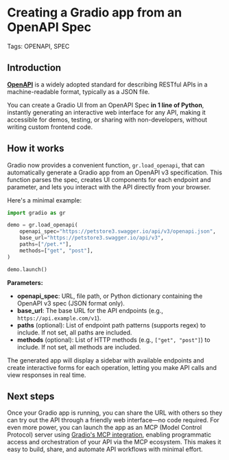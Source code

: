 # Creating a Gradio app from an OpenAPI Spec

Tags: OPENAPI, SPEC

## Introduction

**[OpenAPI](https://www.openapis.org/)** is a widely adopted standard for describing RESTful APIs in a machine-readable format, typically as a JSON  file. 

You can create a Gradio UI from an OpenAPI Spec **in 1 line of Python**, instantly generating an interactive web interface for any API, making it accessible for demos, testing, or sharing with non-developers, without writing custom frontend code.

## How it works

Gradio now provides a convenient function, `gr.load_openapi`, that can automatically generate a Gradio app from an OpenAPI v3 specification. This function parses the spec, creates UI components for each endpoint and parameter, and lets you interact with the API directly from your browser.

Here's a minimal example:

```python
import gradio as gr

demo = gr.load_openapi(
    openapi_spec="https://petstore3.swagger.io/api/v3/openapi.json",
    base_url="https://petstore3.swagger.io/api/v3",
    paths=["/pet.*"],
    methods=["get", "post"],
)

demo.launch()
```

**Parameters:**
- **openapi_spec**: URL, file path, or Python dictionary containing the OpenAPI v3 spec (JSON format only).
- **base_url**: The base URL for the API endpoints (e.g., `https://api.example.com/v1`).
- **paths** (optional): List of endpoint path patterns (supports regex) to include. If not set, all paths are included.
- **methods** (optional): List of HTTP methods (e.g., `["get", "post"]`) to include. If not set, all methods are included.

The generated app will display a sidebar with available endpoints and create interactive forms for each operation, letting you make API calls and view responses in real time.

## Next steps

Once your Gradio app is running, you can share the URL with others so they can try out the API through a friendly web interface—no code required. For even more power, you can launch the app as an MCP (Model Control Protocol) server using [Gradio's MCP integration](https://www.gradio.app/guides/building-mcp-server-with-gradio), enabling programmatic access and orchestration of your API via the MCP ecosystem. This makes it easy to build, share, and automate API workflows with minimal effort.

